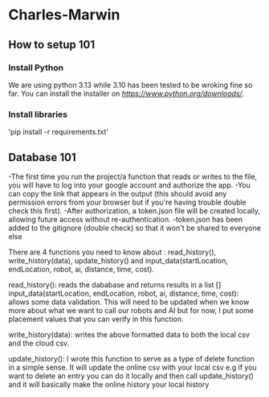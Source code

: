 # Charles-Marwin
## How to setup 101
### Install Python
We are using python 3.13 while 3.10 has been tested to be wroking fine so far. You can install the installer on *https://www.python.org/downloads/*.
### Install libraries
'pip install -r requirements.txt'

## Database 101
-The first time you run the project/a function that reads or writes to the file, you will have to log 
into your google account and authorize the app.
-You can copy the link that appears in the output (this should avoid any permission errors from your browser but if you're having trouble double check this first).
-After authorization, a token.json file will be created locally, allowing future access without re-authentication. 
-token.json has been added to the gitignore (double check) so that it won't be shared to everyone else 

There are 4 functions you need to know about : read_history(), write_history(data), update_history() and input_data(startLocation, endLocation, robot, ai, distance, time, cost). 

read_history(): reads the dababase and returns results in a list []
input_data(startLocation, endLocation, robot, ai, distance, time, cost): allows some data validation. This will need to be updated when we know more about what we want to call our robots and AI but for now, 
I put some placement values that you can verify in this function. 

write_history(data): writes the above formatted data to both the local csv and the cloud csv. 

update_history(): I wrote this function to serve as a type of delete function in a simple sense. It will update the online csv with your local csv e.g if you want to delete an entry you can do it locally and then call update_history() and it will basically make the online history your local history 
